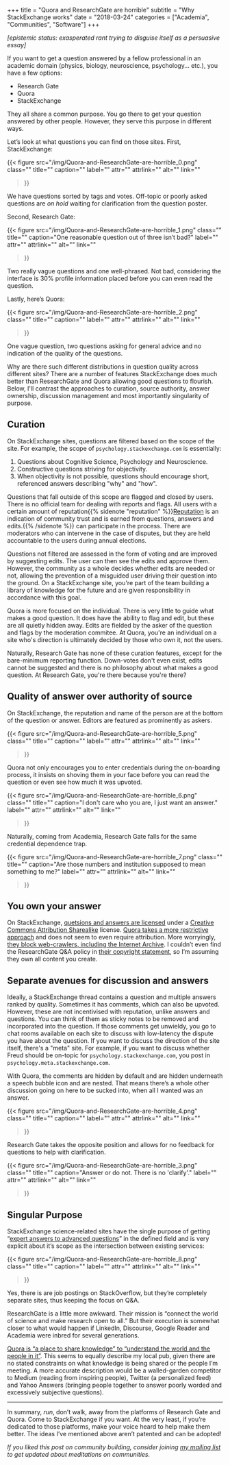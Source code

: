 +++
title = "Quora and ResearchGate are horrible"
subtitle = "Why StackExchange works"
date = "2018-03-24"
categories = ["Academia", "Communities", "Software"]
+++

*\[epistemic status: exasperated rant trying to disguise itself as a persuasive essay\]*

If you want to get a question answered by a fellow professional in an academic domain (physics, biology, neuroscience, psychology... etc.), you have a few options:

- Research Gate
- Quora
- StackExchange


They all share a common purpose. You go there to get your question answered by other people. However, they serve this purpose in different ways.

Let’s look at what questions you can find on those sites. First, StackExchange:

{{< figure
  src="/img/Quora-and-ResearchGate-are-horrible_0.png"
  class=""
  title=""
  caption=""
  label=""
  attr=""
  attrlink=""
  alt=""
  link=""
 >}}

We have questions sorted by tags and votes. Off-topic or poorly asked questions are *on hold* waiting for clarification from the question poster.

Second, Research Gate:

{{< figure
  src="/img/Quora-and-ResearchGate-are-horrible_1.png"
  class=""
  title=""
  caption="One reasonable question out of three isn’t bad?"
  label=""
  attr=""
  attrlink=""
  alt=""
  link=""
 >}}

Two really vague questions and one well-phrased. Not bad, considering the interface is 30% profile information placed before you can even read the question.

Lastly, here’s Quora:

{{< figure
  src="/img/Quora-and-ResearchGate-are-horrible_2.png"
  class=""
  title=""
  caption=""
  label=""
  attr=""
  attrlink=""
  alt=""
  link=""
 >}}

One vague question, two questions asking for general advice and no indication of the quality of the questions.

Why are there such different distributions in question quality across different sites? There are a number of features StackExchange does much better than ResearchGate and Quora allowing good questions to flourish. Below, I'll contrast the approaches to curation, source authority, answer ownership, discussion management and most importantly singularity of purpose.


## Curation

On StackExchange sites, questions are filtered based on the scope of the site. For example, the scope of `psychology.stackexchange.com` is essentially:

1. Questions about Cognitive Science, Psychology and Neuroscience.
2. Constructive questions striving for objectivity.
3. When objectivity is not possible, questions should encourage short, referenced answers describing "why" and "how".

Questions that fall outside of this scope are flagged and closed by users. There is no official team for dealing with reports and flags. All users with a certain amount of reputation{{% sidenote "reputation" %}}[Reputation](https://psychology.stackexchange.com/help/whats-reputation) is an indication of community trust and is earned from questions, answers and edits.{{% /sidenote %}} can participate in the process. There are moderators who can intervene in the case of disputes, but they are held accountable to the users during annual elections.

Questions not filtered are assessed in the form of voting and are improved by suggesting edits. The user can then see the edits and approve them. However, the community as a whole decides whether edits are needed or not, allowing the prevention of a misguided user driving their question into the ground. On a StackExchange site, you're part of the team building a library of knowledge for the future and are given responsibility in accordance with this goal.

Quora is more focused on the individual. There is very little to guide what makes a good question. It does have the ability to flag and edit, but these are all quietly hidden away. Edits are fielded by the asker of the question and flags by the moderation commitee. At Quora, you're an individual on a site who's direction is ultimately decided by those who own it, not the users.

Naturally, Research Gate has none of these curation features, except for the bare-minimum reporting function. Down-votes don't even exist, edits cannot be suggested and there is no philosophy about what makes a good question. At Research Gate, you're there because you're there?


## Quality of answer over authority of source

On StackExchange, the reputation and name of the person are at the bottom of the question or answer. Editors are featured as prominently as askers.

{{< figure
  src="/img/Quora-and-ResearchGate-are-horrible_5.png"
  class=""
  title=""
  caption=""
  label=""
  attr=""
  attrlink=""
  alt=""
  link=""
 >}}

Quora not only encourages you to enter credentials during the on-boarding process, it insists on shoving them in your face before you can read the question or even see how much it was upvoted.

{{< figure
  src="/img/Quora-and-ResearchGate-are-horrible_6.png"
  class=""
  title=""
  caption="I don't care who you are, I just want an answer."
  label=""
  attr=""
  attrlink=""
  alt=""
  link=""
 >}}

Naturally, coming from Academia, Research Gate falls for the same credential dependence trap.

{{< figure
  src="/img/Quora-and-ResearchGate-are-horrible_7.png"
  class=""
  title=""
  caption="Are those numbers and institution supposed to mean something to me?"
  label=""
  attr=""
  attrlink=""
  alt=""
  link=""
 >}}


## You own your answer

On StackExchange, [quetsions and answers are licensed](https://stackexchange.com/legal) under a [Creative Commons Attribution Sharealike](https://creativecommons.org/licenses/by-sa/3.0/) license. [Quora takes a more restrictive approach](https://www.quora.com/about/tos) and does not seem to even require attribution. More worryingly, [they block web-crawlers, including the Internet Archive](https://konklone.com/post/quora-keeps-the-worlds-knowledge-for-itself). I couldn’t even find the ResearchGate Q&A policy in [their copyright statement](https://www.researchgate.net/application.IntellectualPropertyPolicy.html), so I’m assuming they own all content you create.


## Separate avenues for discussion and answers

Ideally, a StackExchange thread contains a question and multiple answers ranked by quality. Sometimes it has comments, which can also be upvoted. However, these are not incentivised with reputation, unlike answers and questions. You can think of them as sticky notes to be removed and incorporated into the question. If those comments get unwieldy, you go to chat rooms available on each site to discuss with low-latency the dispute you have about the question. If you want to discuss the direction of the site itself, there's a "meta" site. For example, if you want to discuss whether Freud should be on-topic for `psychology.stackexchange.com`, you post in `psychology.meta.stackexchange.com`.

With Quora, the comments are hidden by default and are hidden underneath a speech bubble icon and are nested. That means there’s a whole other discussion going on here to be sucked into, when all I wanted was an answer.

{{< figure
  src="/img/Quora-and-ResearchGate-are-horrible_4.png"
  class=""
  title=""
  caption=""
  label=""
  attr=""
  attrlink=""
  alt=""
  link=""
 >}}

Research Gate takes the opposite position and allows for no feedback for questions to help with clarification.

{{< figure
  src="/img/Quora-and-ResearchGate-are-horrible_3.png"
  class=""
  title=""
  caption="Answer or do not. There is no 'clarify'."
  label=""
  attr=""
  attrlink=""
  alt=""
  link=""
 >}}

## Singular Purpose

StackExchange science-related sites have the single purpose of getting “[expert answers to advanced questions](https://psychology.stackexchange.com/tour)” in the defined field and is very explicit about it’s scope as the intersection between existing services:

{{< figure
  src="/img/Quora-and-ResearchGate-are-horrible_8.png"
  class=""
  title=""
  caption=""
  label=""
  attr=""
  attrlink=""
  alt=""
  link=""
 >}}

Yes, there is are job postings on StackOverflow, but they’re completely separate sites, thus keeping the focus on Q&A.

ResearchGate is a little more awkward. Their mission is “connect the world of science and make research open to all.” But their execution is somewhat closer to what would happen if LinkedIn, Discourse, Google Reader and Academia were inbred for several generations.

[Quora is “a place to share knowledge” to “understand the world and the people in it”](https://www.quora.com/about). This seems to equally describe my local pub, given there are no stated constraints on what knowledge is being shared or the people I’m meeting. A more accurate description would be a walled-garden competitor to Medium (reading from inspiring people), Twitter (a personalized feed) and Yahoo Answers (bringing people together to answer poorly worded and excessively subjective questions).

---

In summary, *run*, don’t walk, away from the platforms of Research Gate and Quora. Come to StackExchange if you want. At the very least, if you’re dedicated to those platforms, make your voice heard to help make them better. The ideas I’ve mentioned above aren’t patented and can be adopted!

*If you liked this post on community building, consider joining [my mailing list](http://eepurl.com/cOiPPD) to get updated about meditations on communities.*
